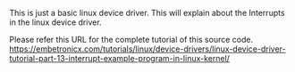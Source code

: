 This is just a basic linux device driver. This will explain about the Interrupts in the linux device driver.

Please refer this URL for the complete tutorial of this source code.
https://embetronicx.com/tutorials/linux/device-drivers/linux-device-driver-tutorial-part-13-interrupt-example-program-in-linux-kernel/